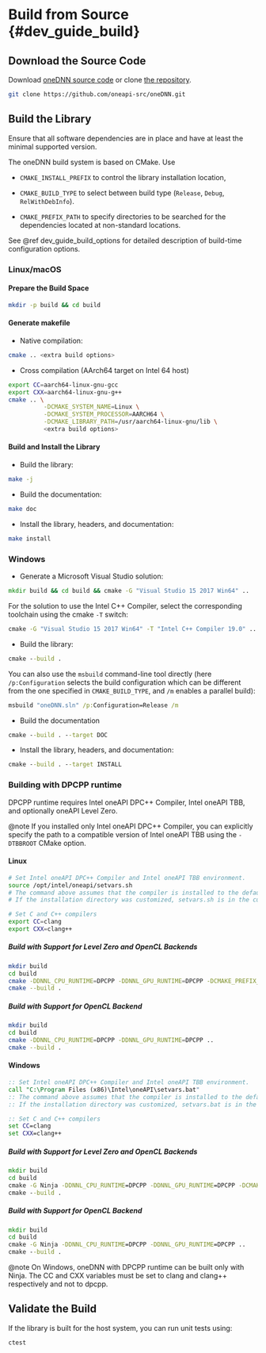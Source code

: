 Build from Source {#dev_guide_build}
====================================

## Download the Source Code

Download [oneDNN source code](https://github.com/oneapi-src/oneDNN/archive/master.zip)
or clone [the repository](https://github.com/oneapi-src/oneDNN.git).

~~~sh
git clone https://github.com/oneapi-src/oneDNN.git
~~~

## Build the Library

Ensure that all software dependencies are in place and have at least the
minimal supported version.

The oneDNN build system is based on CMake. Use

- `CMAKE_INSTALL_PREFIX` to control the library installation location,

- `CMAKE_BUILD_TYPE` to select between build type (`Release`, `Debug`,
  `RelWithDebInfo`).

- `CMAKE_PREFIX_PATH` to specify directories to be searched for the
  dependencies located at non-standard locations.

See @ref dev_guide_build_options for detailed description of build-time
configuration options.

### Linux/macOS

#### Prepare the Build Space

~~~sh
mkdir -p build && cd build
~~~

#### Generate makefile

- Native compilation:
~~~sh
cmake .. <extra build options>
~~~

- Cross compilation (AArch64 target on Intel 64 host)

~~~sh
export CC=aarch64-linux-gnu-gcc
export CXX=aarch64-linux-gnu-g++
cmake .. \
          -DCMAKE_SYSTEM_NAME=Linux \
          -DCMAKE_SYSTEM_PROCESSOR=AARCH64 \
          -DCMAKE_LIBRARY_PATH=/usr/aarch64-linux-gnu/lib \
          <extra build options>
~~~

#### Build and Install the Library

- Build the library:
~~~sh
make -j
~~~

- Build the documentation:
~~~sh
make doc
~~~

- Install the library, headers, and documentation:
~~~sh
make install
~~~

### Windows

- Generate a Microsoft Visual Studio solution:
~~~bat
mkdir build && cd build && cmake -G "Visual Studio 15 2017 Win64" ..
~~~
For the solution to use the Intel C++ Compiler, select the corresponding
toolchain using the cmake `-T` switch:
~~~bat
cmake -G "Visual Studio 15 2017 Win64" -T "Intel C++ Compiler 19.0" ..
~~~

- Build the library:
~~~bat
cmake --build .
~~~
You can also use the `msbuild` command-line tool directly (here
`/p:Configuration` selects the build configuration which can be different from
the one specified in `CMAKE_BUILD_TYPE`, and `/m` enables a parallel build):
~~~bat
msbuild "oneDNN.sln" /p:Configuration=Release /m
  ~~~

- Build the documentation
~~~bat
cmake --build . --target DOC
~~~

- Install the library, headers, and documentation:
~~~bat
cmake --build . --target INSTALL
~~~

### Building with DPCPP runtime

DPCPP runtime requires Intel oneAPI DPC++ Compiler, Intel oneAPI TBB, and
optionally oneAPI Level Zero.

@note If you installed only Intel oneAPI DPC++ Compiler, you can explicitly
specify the path to a compatible version of Intel oneAPI TBB using the
`-DTBBROOT` CMake option.

#### Linux

~~~sh
# Set Intel oneAPI DPC++ Compiler and Intel oneAPI TBB environment.
source /opt/intel/oneapi/setvars.sh
# The command above assumes that the compiler is installed to the default directory.
# If the installation directory was customized, setvars.sh is in the customized directory.

# Set C and C++ compilers
export CC=clang
export CXX=clang++
~~~

##### Build with Support for Level Zero and OpenCL Backends
~~~sh
mkdir build
cd build
cmake -DDNNL_CPU_RUNTIME=DPCPP -DDNNL_GPU_RUNTIME=DPCPP -DCMAKE_PREFIX_PATH=/path/to/level/zero ..
cmake --build .
~~~

##### Build with Support for OpenCL Backend

~~~sh
mkdir build
cd build
cmake -DDNNL_CPU_RUNTIME=DPCPP -DDNNL_GPU_RUNTIME=DPCPP ..
cmake --build .
~~~

#### Windows

~~~bat
:: Set Intel oneAPI DPC++ Compiler and Intel oneAPI TBB environment.
call "C:\Program Files (x86)\Intel\oneAPI\setvars.bat"
:: The command above assumes that the compiler is installed to the default directory.
:: If the installation directory was customized, setvars.bat is in the customized directory.

:: Set C and C++ compilers
set CC=clang
set CXX=clang++
~~~

##### Build with Support for Level Zero and OpenCL Backends

~~~bat
mkdir build
cd build
cmake -G Ninja -DDNNL_CPU_RUNTIME=DPCPP -DDNNL_GPU_RUNTIME=DPCPP -DCMAKE_PREFIX_PATH=/path/to/level/zero ..
cmake --build .
~~~

##### Build with Support for OpenCL Backend
~~~bat
mkdir build
cd build
cmake -G Ninja -DDNNL_CPU_RUNTIME=DPCPP -DDNNL_GPU_RUNTIME=DPCPP ..
cmake --build .
~~~

@note On Windows, oneDNN with DPCPP runtime can be built only with Ninja.
The CC and CXX variables must be set to clang and clang++ respectively and not
to dpcpp.

## Validate the Build

If the library is built for the host system, you can run unit tests using:

~~~sh
ctest
~~~
